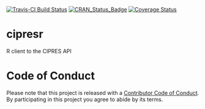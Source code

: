 [![Travis-CI Build Status](https://travis-ci.org/fmichonneau/cipresr.svg?branch=master)](https://travis-ci.org/fmichonneau/cipresr)
[![CRAN_Status_Badge](http://www.r-pkg.org/badges/version/cipresr)](http://cran.r-project.org/package=cipresr)
[![Coverage Status](https://img.shields.io/codecov/c/github/fmichonneau/cipresr/master.svg)](https://codecov.io/github/fmichonneau/cipresr?branch=master)

# cipresr
R client to the CIPRES API


# Code of Conduct

Please note that this project is released with a
[Contributor Code of Conduct](CONDUCT.md). By participating in this project you
agree to abide by its terms.
